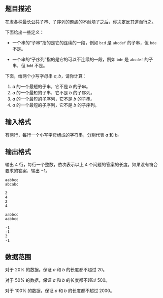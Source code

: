## 题目描述

在虐各种最长公共子串、子序列的题虐的不耐烦了之后，你决定反其道而行之。

下面给出一些定义：

- 一个串的“子串”指的是它的连续的一段，例如 `bcd` 是 `abcdef` 的子串，但 `bde` 不是。

- 一个串的“子序列”指的是它的可以不连续的一段，例如 `bde` 是 `abcdef` 的子串，但 `bdd` 不是。

下面，给两个小写字母串 $a, b$，请你计算：

1. $a$ 的一个最短的子串，它不是 $b$ 的子串。
2. $a$ 的一个最短的子串，它不是 $b$ 的子序列。
3. $a$ 的一个最短的子序列，它不是 $b$ 的子串。
4. $a$ 的一个最短的子序列，它不是 $b$ 的子序列。

## 输入格式

有两行，每行一个小写字母组成的字符串，分别代表 $a$ 和 $b$。

## 输出格式

输出 $4$ 行，每行一个整数，依次表示以上 $4$ 个问题的答案的长度。如果没有符合要求的答案，输出 $-1$。

```input1
aabbcc
abcabc
```

```output1
2
4
2
4
```

```input2
aabbcc
aabbcc
```

```output2
-1
-1
2
-1
```

## 数据范围

对于 $20\%$ 的数据，保证 $a$ 和 $b$ 的长度都不超过 $20$。

对于 $50\%$ 的数据，保证 $a$ 和 $b$ 的长度都不超过 $500$。

对于 $100\%$ 的数据，保证 $a$ 和 $b$ 的长度都不超过 $2000$。